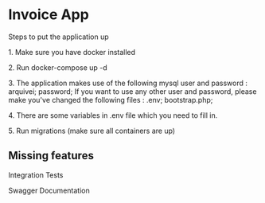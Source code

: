 <h1>Invoice App</h1>

<p>
    Steps to put the application up
</p>

<p> 1. Make sure you have docker installed </p>
<p> 2. Run docker-compose up -d </p>
<p> 3. The application makes use of the following mysql user and password : arquivei; password;
If you want to use any other user and password, please make you've changed the following files : .env; bootstrap.php;
</p>
<p> 4. There are some variables in .env file which you need to fill in. </p>
<p> 5. Run migrations (make sure all containers are up) </p>


<h2> Missing features </h2>

<p> Integration Tests </p>
<p> Swagger Documentation </p>
